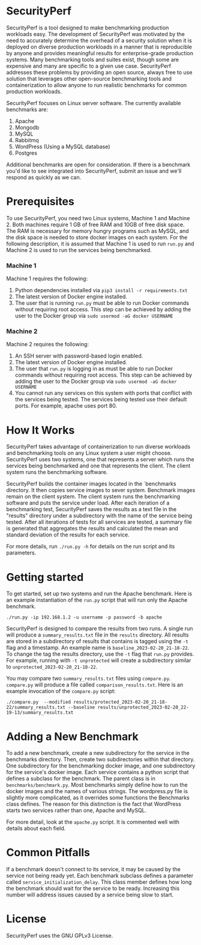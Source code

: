# SecurityPerf

SecurityPerf is a tool designed to make benchmarking production workloads easy.
The development of SecurityPerf was motivated by the need to accurately determine
the overhead of a security solution when it is deployed on diverse production
workloads in a manner that is reproducible by anyone and provides meaningful results
for enterprise-grade production systems.
Many benchmarking tools and suites exist, though some are expensive
and many are specific to a given use case. SecurityPerf addresses these problems
by providing an open source, always free to use solution that leverages other
open-source benchmarking tools and containerization to allow anyone to run
realistic benchmarks for common production workloads.

SecurityPerf focuses on Linux server software. The currently available benchmarks
are:

1. Apache
2. Mongodb
3. MySQL
4. Rabbitmq
5. WordPress (Using a MySQL database)
6. Postgres

Additional benchmarks are open for consideration. If there is a benchmark you'd
like to see integrated into SecurityPerf, submit an issue and we'll respond
as quickly as we can.

# Prerequisites

To use SecurityPerf, you need two Linux systems, Machine 1 and Machine 2. Both machines
require 1 GB of free RAM and 10GB of free disk space. The RAM is necessary for
memory hungry programs such as MySQL, and the disk space is needed to store
docker images on each system. For the following description, it is assumed that
Machine 1 is used to run `run.py` and Machine 2 is used to run the services being
benchmarked.

### Machine 1

Machine 1 requires the following:

1. Python dependencies installed via `pip3 install -r requirements.txt`
2. The latest version of Docker engine installed.
3. The user that is running `run.py` must be able to run Docker commands without
requiring root access. This step can be achieved by adding the user to the Docker
group via `sudo usermod -aG docker USERNAME`

### Machine 2

Machine 2 requires the following:

1. An SSH server with password-based login enabled.
2. The latest version of Docker engine installed.
3. The user that `run.py` is logging in as must be able to run Docker commands without
requiring root access. This step can be achieved by adding the user to the Docker
group via `sudo usermod -aG docker USERNAME`
4. You cannot run any services on this system  with ports that conflict with the services
being tested. The services being tested use their default ports. For example,
apache uses port 80.

# How It Works

SecurityPerf takes advantage of containerization to run diverse workloads and
benchmarking tools on any Linux system a user might choose. SecurityPerf uses
two systems, one that represents a server which runs the services being benchmarked
and one that represents the client.
The client system runs the benchmarking software.

SecurityPerf builds the container images located in the `benchmarks directory.
It then copies service images to sever system. Benchmark images remain on the
client system. The client system runs the benchmarking software and puts the service
under load. After each iteration of a benchmarking test, SecurityPerf saves
the results as a text file in the "results" directory under a subdirectory
with the name of the service being tested. After all iterations of tests
for all services are tested, a summary file is generated that aggregates
the results and calculated the mean and standard deviation of the results
for each service.

For more details, run `./run.py -h` for details on the run script and its
parameters.

# Getting started

To get started, set up two systems and run the Apache benchmark. Here is an example
instantiation of the `run.py` script that will run only the Apache benchmark.

`./run.py -ip 192.168.1.2 -u username -p password -b apache`

SecurityPerf is designed to compare the results from two runs. A single run
will produce a `summary_results.txt` file in the `results` directory.
All results are stored in a subdirectory of results that contains is tagged using
the `-t` flag and a timestamp. An example name is `baseline_2023-02-20_21-18-22`.
To change the tag the results directory, use the `-t` flag that `run.py` provides.
For example, running with `-t unprotected` will create a subdirectory similar to
`unprotected_2023-02-20_21-18-22`.

You may compare two `summary_results.txt` files using `compare.py`. `compare.py`
will produce a file called `comparison_results.txt`. Here is an example
invocation of the `compare.py` script:

`./compare.py  --modified results/protected_2023-02-20_21-18-22/summary_results.txt --baseline results/unprotected_2023-02-20_22-19-13/summary_results.txt`


# Adding a New Benchmark

To add a new benchmark, create a new subdirectory for the service
in the benchmarks directory. Then, create two subdirectories within that directory.
One subdirectory for the benchmarking docker image, and one subdirectory for
the service's docker image. Each service contains a python script that defines
a subclass for the benchmark. The parent class is in `benchmarks/benchmark.py`.
Most benchmarks simply define how to run the docker images and the names of
various strings. The wordpress.py file is slightly more complicated, as it
overrides some functions the Benchmarks class defines. The reason for this
distinction is the fact that WordPress starts two services rather than one,
Apache and MySQL.

For more detail, look at the `apache.py` script. It is commented well with
details about each field.

# Common Pitfalls

If a benchmark doesn't connect to its service, it may be caused by the service
not being ready yet. Each benchmark subclass defines a parameter called
`service_initialization_delay`. This class member defines how long the benchmark
should wait for the service to be ready. Increasing this number will address
issues caused by a service being slow to start.

# License

SecurityPerf uses the GNU GPLv3 License.
